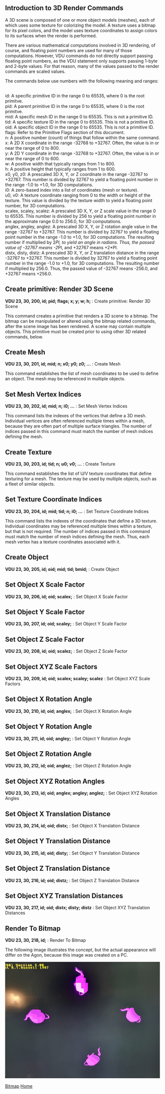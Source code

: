 ## Introduction to 3D Render Commands

A 3D scene is composed of one or more object models (meshes), each of which uses
some texture for colorizing the model. A texture uses a bitmap for its
pixel colors, and the model uses texture coordinates to assign colors to its
surfaces when the render is performed.

There are various mathematical computations involved in 3D rendering, of course,
and floating point numbers are used for many of those computations. However, VDU
commands do not directly support passing floating point numbers, as the VDU statement
only supports passing 1-byte and 2-byte values. For that reason, many of the
values passed to the render commands are scaled values.

The commands below use numbers with the following meaning and ranges:

<br>id: A specific primitive ID in the range 0 to 65535, where 0 is the root primitve.
<br>pid: A parent primitive ID in the range 0 to 65535, where 0 is the root primitve.
<br>mid: A specific mesh ID in the range 0 to 65535. This is not a primitive ID.
<br>tid: A specific texture ID in the range 0 to 65535. This is not a primitive ID.
<br>oid: A specific object ID in the range 0 to 65535. This is not a primitive ID.
<br>flags: Refer to the Primitive Flags section of this document.
<br>n: A positive number (count) of things that follow within the same command.
<br>x: A 2D X coordinate in the range -32768 to +32767. Often, the value is in or near the range of 0 to 800.
<br>y: A 2D Y coordinate in the range -32768 to +32767. Often, the value is in or near the range of 0 to 600.
<br>w: A positive width that typically ranges from 1 to 800.
<br>h: A positive height that typically ranges from 1 to 600.
<br>x0, y0, z0: A prescaled 3D X, Y, or Z coordinate in the range -32767 to +32767.
This number is divided by 32767 to yield a floating point number in the range -1.0 to +1.0, for 3D computations.
<br>i0: A zero-based index into a list of coordinates (mesh or texture).
<br>u0, v0: A texture coordinate ranging from 0 to the width or height of the texture.
This value is divided by the texture width to yield a floating point number, for 3D computations.
<br>scalex, scaley, scalez: A prescaled 3D X, Y, or Z scale value in the range 0 to 65535.
This number is divided by 256 to yield a floating point number in the approximate range 0.0 to 256.0, for 3D computations.
<br>anglex, angley, anglez: A prescaled 3D X, Y, or Z rotation angle value in the range -32767 to +32767.
This number is divided by 32767 to yield a floating point number in the range -1.0 to +1.0, for 3D computations.
The resulting number if multiplied by 2*PI, to yield an angle in radians.
Thus, the passed value of -32767 means -2*PI, and +32767 means +2*PI.
<br>distx, disty, distz: A prescaled 3D X, Y, or Z translation distance in the range -32767 to +32767.
This number is divided by 32767 to yield a floating point number in the range -1.0 to +1.0, for 3D computations.
The resulting number if multiplied by 256.0.
Thus, the passed value of -32767 means -256.0, and +32767 means +256.0.

## Create primitive: Render 3D Scene
<b>VDU 23, 30, 200, id; pid; flags; x; y; w; h;</b> :  Create primitive: Render 3D Scene

This command creates a primitive that renders a 3D scene to a bitmap. The bitmap can be
manipulated or altered using the bitmap related commands, after the scene image
has been rendered. A scene may contain multiple objects. This primitive must be
created prior to using other 3D related commands, below.

## Create Mesh
<b>VDU 23, 30, 201, id; mid; n; x0; y0; z0; ...</b> :  Create Mesh

This command establishes the list of mesh coordinates to be used to define an object.
The mesh may be referenced in multiple objects.

## Set Mesh Vertex Indices
<b>VDU 23, 30, 202, id; mid; n; i0; ...</b> :  Set Mesh Vertex Indices

This command lists the indexes of the vertices that define a 3D mesh. Individual
vertices are often referenced multiple times within a mesh, because they are
often part of multiple surface triangles. The number of indices passed in this
command must match the number of mesh indices defining the mesh.

## Create Texture
<b>VDU 23, 30, 203, id; tid; n; u0; v0; ...</b> :  Create Texture

This command establishes the list of U/V texture coordinates that define texturing
for a mesh. The texture may be used by multiple objects, such as a fleet of similar objects.

## Set Texture Coordinate Indices
<b>VDU 23, 30, 204, id; mid; tid; n; i0; ...</b> :  Set Texture Coordinate Indices

This command lists the indexes of the coordinates that define a 3D texture.
Individual coordinates may be referenced multiple times within a texture,
but that is not required. The number of indices passed in this command must match
the number of mesh indices defining the mesh. Thus, each mesh vertex has a texture
coordinates associated with it.

## Create Object
<b>VDU 23, 30, 205, id; oid; mid; tid; bmid;</b> :  Create Object

## Set Object X Scale Factor
<b>VDU 23, 30, 206, id; oid; scalex;</b> :  Set Object X Scale Factor

## Set Object Y Scale Factor
<b>VDU 23, 30, 207, id; oid; scaley;</b> :  Set Object Y Scale Factor

## Set Object Z Scale Factor
<b>VDU 23, 30, 208, id; oid; scalez;</b> :  Set Object Z Scale Factor

## Set Object XYZ Scale Factors
<b>VDU 23, 30, 209, id; oid; scalex; scaley; scalez</b> :  Set Object XYZ Scale Factors

## Set Object X Rotation Angle
<b>VDU 23, 30, 210, id; oid; anglex;</b> :  Set Object X Rotation Angle

## Set Object Y Rotation Angle
<b>VDU 23, 30, 211, id; oid; angley;</b> :  Set Object Y Rotation Angle

## Set Object Z Rotation Angle
<b>VDU 23, 30, 212, id; oid; anglez;</b> :  Set Object Z Rotation Angle

## Set Object XYZ Rotation Angles
<b>VDU 23, 30, 213, id; oid; anglex; angley; anglez;</b> :  Set Object XYZ Rotation Angles

## Set Object X Translation Distance
<b>VDU 23, 30, 214, id; oid; distx;</b> :  Set Object X Translation Distance

## Set Object Y Translation Distance
<b>VDU 23, 30, 215, id; oid; disty;</b> :  Set Object Y Translation Distance

## Set Object Z Translation Distance
<b>VDU 23, 30, 216, id; oid; distz;</b> :  Set Object Z Translation Distance

## Set Object XYZ Translation Distances
<b>VDU 23, 30, 217, id; oid; distx; disty; distz</b> :  Set Object XYZ Translation Distances

## Render To Bitmap
<b>VDU 23, 30, 218, id;</b> :  Render To Bitmap

The following image illustrates the concept, but the actual appearance will differ on the Agon, because this image was created on a PC.

![Render](render.png)


[Bitmap](otf_bitmap.md)
[Home](otf_mode.md)
